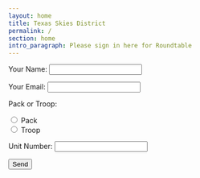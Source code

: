 ```yaml
---
layout: home
title: Texas Skies District
permalink: /
section: home
intro_paragraph: Please sign in here for Roundtable
---
```


<form name="contact" method="POST" data-netlify="true">
  <p>
    <label>Your Name: <input type="text" name="name" /></label>   
  </p>
  <p>
    <label>Your Email: <input type="email" name="email" /></label>
  </p>
  <p>
<p>Pack or Troop:</p>
  <input type="radio" name="type" value="Pack"> Pack<br>
  <input type="radio" name="type" value="Troop"> Troop<br>
  </p>
  <p>
    <label>Unit Number: <input type="email" name="email" /></label>
  </p>
  <p>
    <button type="submit">Send</button>
  </p>
</form>
